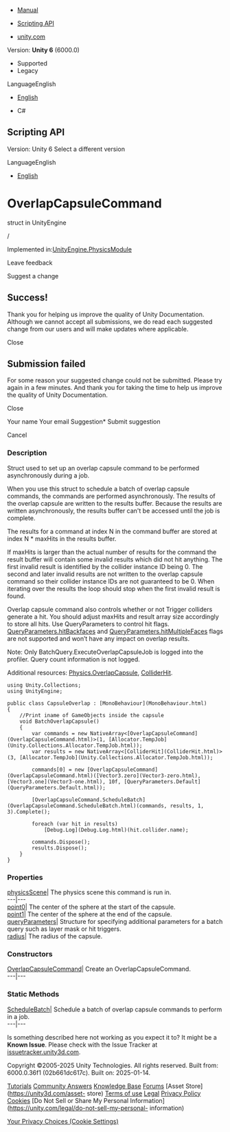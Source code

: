 [ ]()

  * [Manual](../Manual/index.html)
  * [Scripting API](../ScriptReference/index.html)

  * [unity.com](https://unity.com/)

Version: **Unity 6** (6000.0)

  * Supported
  * Legacy

LanguageEnglish

  * [English]()

  * C#

[ ](https://docs.unity3d.com)

## Scripting API

Version: Unity 6 Select a different version

LanguageEnglish

  * [English]()

# OverlapCapsuleCommand

struct in UnityEngine

/

Implemented in:[UnityEngine.PhysicsModule](UnityEngine.PhysicsModule.html)

Leave feedback

Suggest a change

## Success!

Thank you for helping us improve the quality of Unity Documentation. Although
we cannot accept all submissions, we do read each suggested change from our
users and will make updates where applicable.

Close

## Submission failed

For some reason your suggested change could not be submitted. Please <a>try
again</a> in a few minutes. And thank you for taking the time to help us
improve the quality of Unity Documentation.

Close

Your name Your email Suggestion* Submit suggestion

Cancel

[ ]()

### Description

Struct used to set up an overlap capsule command to be performed
asynchronously during a job.

When you use this struct to schedule a batch of overlap capsule commands, the
commands are performed asynchronously. The results of the overlap capsule are
written to the results buffer. Because the results are written asynchronously,
the results buffer can't be accessed until the job is complete.  
  
The results for a command at index N in the command buffer are stored at index
N * maxHits in the results buffer.  
  
If maxHits is larger than the actual number of results for the command the
result buffer will contain some invalid results which did not hit anything.
The first invalid result is identified by the collider instance ID being 0.
The second and later invalid results are not written to the overlap capsule
command so their collider instance IDs are not guaranteed to be 0. When
iterating over the results the loop should stop when the first invalid result
is found.  
  
Overlap capsule command also controls whether or not Trigger colliders
generate a hit. You should adjust maxHits and result array size accordingly to
store all hits. Use QueryParameters to control hit flags.
[QueryParameters.hitBackfaces](QueryParameters-hitBackfaces.html) and
[QueryParameters.hitMultipleFaces](QueryParameters-hitMultipleFaces.html)
flags are not supported and won’t have any impact on overlap results.  
  
Note: Only BatchQuery.ExecuteOverlapCapsuleJob is logged into the profiler.
Query count information is not logged.  
  
Additional resources: [Physics.OverlapCapsule](Physics.OverlapCapsule.html),
[ColliderHit](ColliderHit.html).

    
    
    using Unity.Collections;
    using UnityEngine;  
      
    public class CapsuleOverlap : [MonoBehaviour](MonoBehaviour.html)
    {
        //Print iname of GameObjects inside the capsule
        void BatchOverlapCapsule()
        {
            var commands = new NativeArray<[OverlapCapsuleCommand](OverlapCapsuleCommand.html)>(1, [Allocator.TempJob](Unity.Collections.Allocator.TempJob.html));
            var results = new NativeArray<[ColliderHit](ColliderHit.html)>(3, [Allocator.TempJob](Unity.Collections.Allocator.TempJob.html));  
      
            commands[0] = new [OverlapCapsuleCommand](OverlapCapsuleCommand.html)([Vector3.zero](Vector3-zero.html), [Vector3.one](Vector3-one.html), 10f, [QueryParameters.Default](QueryParameters.Default.html));  
      
            [OverlapCapsuleCommand.ScheduleBatch](OverlapCapsuleCommand.ScheduleBatch.html)(commands, results, 1, 3).Complete();  
      
            foreach (var hit in results)
                [Debug.Log](Debug.Log.html)(hit.collider.name);  
      
            commands.Dispose();
            results.Dispose();
        }
    }
    

### Properties

[physicsScene](OverlapCapsuleCommand-physicsScene.html)| The physics scene
this command is run in.  
---|---  
[point0](OverlapCapsuleCommand-point0.html)| The center of the sphere at the
start of the capsule.  
[point1](OverlapCapsuleCommand-point1.html)| The center of the sphere at the
end of the capsule.  
[queryParameters](OverlapCapsuleCommand-queryParameters.html)| Structure for
specifying additional parameters for a batch query such as layer mask or hit
triggers.  
[radius](OverlapCapsuleCommand-radius.html)| The radius of the capsule.  
  
### Constructors

[OverlapCapsuleCommand](OverlapCapsuleCommand-ctor.html)| Create an
OverlapCapsuleCommand.  
---|---  
  
### Static Methods

[ScheduleBatch](OverlapCapsuleCommand.ScheduleBatch.html)| Schedule a batch of
overlap capsule commands to perform in a job.  
---|---  
  
Is something described here not working as you expect it to? It might be a
**Known Issue**. Please check with the Issue Tracker at
[issuetracker.unity3d.com](https://issuetracker.unity3d.com).

Copyright ©2005-2025 Unity Technologies. All rights reserved. Built from:
6000.0.36f1 (02b661dc617c). Built on: 2025-01-14.

[Tutorials](https://unity3d.com/learn) [Community
Answers](https://answers.unity3d.com) [Knowledge
Base](https://support.unity3d.com/hc/en-us)
[Forums](https://forum.unity3d.com) [Asset Store](https://unity3d.com/asset-
store) [Terms of use](https://docs.unity3d.com/Manual/TermsOfUse.html)
[Legal](https://unity.com/legal) [Privacy
Policy](https://unity.com/legal/privacy-policy)
[Cookies](https://unity.com/legal/cookie-policy) [Do Not Sell or Share My
Personal Information](https://unity.com/legal/do-not-sell-my-personal-
information)

[Your Privacy Choices (Cookie Settings)](javascript:void\(0\);)


